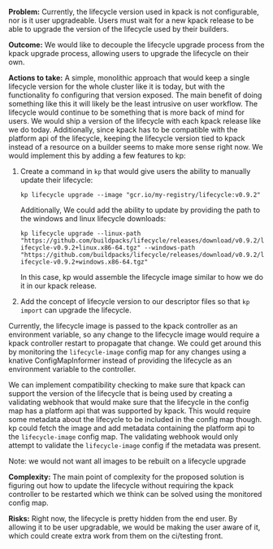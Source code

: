 **Problem:**
Currently, the lifecycle version used in kpack is not configurable, nor is it user upgradeable. Users must wait for a new kpack release to be able to upgrade the version of the lifecycle used by their builders.

**Outcome:**
We would like to decouple the lifecycle upgrade process from the kpack upgrade process, allowing users to upgrade the lifecycle on their own.

**Actions to take:**
A simple, monolithic approach that would keep a single lifecycle version for the whole cluster like it is today, but with the functionality fo configuring that version exposed. The main benefit of doing something like this it will likely be the least intrusive on user workflow. The lifecycle would continue to be something that is more back of mind for users. We would ship a version of the lifecycle with each kpack release like we do today. Additionally, since kpack has to be compatible with the platform api of the lifecycle, keeping the lifecycle version tied to kpack instead of a resource on a builder seems to make more sense right now. We would implement this by adding a few features to kp:

1. Create a command in `kp` that would give users the ability to manually update their lifecycle:

	`kp lifecycle upgrade --image "gcr.io/my-registry/lifecycle:v0.9.2"`
	
	Additionally, We could add the ability to update by providing the path to the windows and linux lifecycle downloads:
	
	`kp lifecycle upgrade --linux-path "https://github.com/buildpacks/lifecycle/releases/download/v0.9.2/lifecycle-v0.9.2+linux.x86-64.tgz" --windows-path "https://github.com/buildpacks/lifecycle/releases/download/v0.9.2/lifecycle-v0.9.2+windows.x86-64.tgz"`  
	
	In this case, kp would assemble the lifecycle image similar to how we do it in our kpack release.


2. Add the concept of lifecycle version to our descriptor files so that `kp import` can upgrade the lifecycle. 

Currently, the lifecycle image is passed to the kpack controller as an environment variable, so any change to the lifecycle image would require a kpack controller restart to propagate that change. We could get around this by monitoring the `lifecycle-image` config map for any changes using a knative ConfigMapInformer instead of providing the lifecycle as an environment variable to the controller.

We can implement compatibility checking to make sure that kpack can support the version of the lifecycle that is being used by creating a validating webhook that would make sure that the lifecycle in the config map has a platform api that was supported by kpack. This would require some metadata about the lifecycle to be included in the config map though. kp could fetch the image and add metadata containing the platform api to the `lifecycle-image` config map. The validating webhook would only attempt to validate the `lifecycle-image` config if the metadata was present.

Note: we would not want all images to be rebuilt on a lifecycle upgrade

**Complexity:**
The main point of complexity for the proposed solution is figuring out how to update the lifecycle without requiring the kpack controller to be restarted which we think can be solved using the monitored config map.

**Risks:**
Right now, the lifecycle is pretty hidden from the end user. By allowing it to be user upgradable, we would be making the user aware of it, which could create extra work from them on the ci/testing front.
